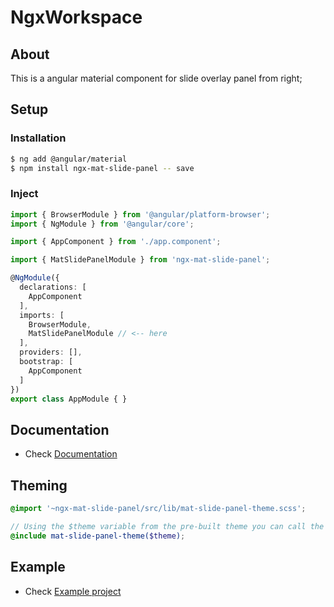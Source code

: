 # NgxWorkspace

## About ## 
This is a angular material component for slide overlay panel from right;

## Setup ##

### Installation ###

```bash
$ ng add @angular/material
$ npm install ngx-mat-slide-panel -- save
```

### Inject ###

```typescript
import { BrowserModule } from '@angular/platform-browser';
import { NgModule } from '@angular/core';

import { AppComponent } from './app.component';

import { MatSlidePanelModule } from 'ngx-mat-slide-panel';

@NgModule({
  declarations: [
    AppComponent
  ],
  imports: [
    BrowserModule,
    MatSlidePanelModule // <-- here
  ],
  providers: [],
  bootstrap: [
    AppComponent
  ]
})
export class AppModule { }
```

## Documentation ##
* Check [Documentation](https://github.com/mandhu/angular-material-components/blob/master/projects/mat-slide-panel/README.md)


## Theming

```scss
@import '~ngx-mat-slide-panel/src/lib/mat-slide-panel-theme.scss';

// Using the $theme variable from the pre-built theme you can call the theming function
@include mat-slide-panel-theme($theme);
```

## Example ##
* Check [Example project](https://github.com/mandhu/angular-material-components/tree/master/projects/mat-slide-panel)

